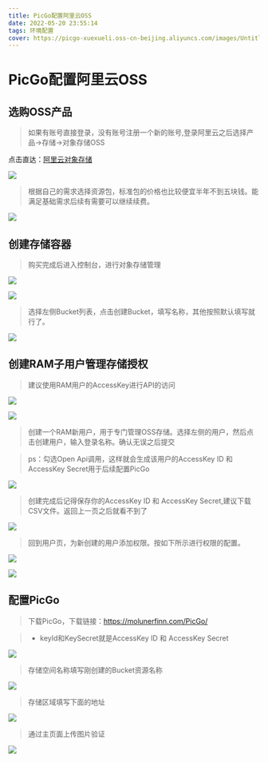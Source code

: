 ```yaml
---
title: PicGo配置阿里云OSS
date: 2022-05-20 23:55:14
tags: 环境配置
cover: https://picgo-xuexueli.oss-cn-beijing.aliyuncs.com/images/Untitled.png
---
```


# PicGo配置阿里云OSS

## 选购OSS产品

> 如果有账号直接登录，没有账号注册一个新的账号,登录阿里云之后选择产品→存储→对象存储OSS

点击直达：[阿里云对象存储](https://www.aliyun.com/product/oss?userCode=6if4uptj)

![](https://picgo-xuexueli.oss-cn-beijing.aliyuncs.com/images/Untitled.png)

> 根据自己的需求选择资源包，标准包的价格也比较便宜半年不到五块钱。能满足基础需求后续有需要可以继续续费。

![](https://picgo-xuexueli.oss-cn-beijing.aliyuncs.com/images/Untitled%201.png)

## 创建存储容器

> 购买完成后进入控制台，进行对象存储管理

![](https://picgo-xuexueli.oss-cn-beijing.aliyuncs.com/images/Untitled%202.png)

![](https://picgo-xuexueli.oss-cn-beijing.aliyuncs.com/images/Untitled%203.png)

> 选择左侧Bucket列表，点击创建Bucket，填写名称，其他按照默认填写就行了。

![](https://picgo-xuexueli.oss-cn-beijing.aliyuncs.com/images/Untitled%204.png)

## 创建RAM子用户管理存储授权

> 建议使用RAM用户的AccessKey进行API的访问

![](https://picgo-xuexueli.oss-cn-beijing.aliyuncs.com/images/Untitled%205.png)

![](https://picgo-xuexueli.oss-cn-beijing.aliyuncs.com/images/Untitled%206.png)

> 创建一个RAM新用户，用于专门管理OSS存储。选择左侧的用户，然后点击创建用户，输入登录名称。确认无误之后提交

> ps：勾选Open Api调用，这样就会生成该用户的AccessKey ID 和 AccessKey Secret用于后续配置PicGo

![](https://picgo-xuexueli.oss-cn-beijing.aliyuncs.com/images/Untitled%207.png)

> 创建完成后记得保存你的AccessKey ID 和 AccessKey Secret,建议下载CSV文件。返回上一页之后就看不到了

![](https://picgo-xuexueli.oss-cn-beijing.aliyuncs.com/images/Untitled%208.png)

> 回到用户页，为新创建的用户添加权限。按如下所示进行权限的配置。

![](https://picgo-xuexueli.oss-cn-beijing.aliyuncs.com/images/Untitled%209.png)

![](https://picgo-xuexueli.oss-cn-beijing.aliyuncs.com/images/Untitled%2010.png)

## 配置PicGo

> 下载PicGo，下载链接：https://molunerfinn.com/PicGo/

> - keyId和KeySecret就是AccessKey ID 和 AccessKey Secret

![](https://picgo-xuexueli.oss-cn-beijing.aliyuncs.com/images/Untitled%2011.png)

> 存储空间名称填写刚创建的Bucket资源名称

![](https://picgo-xuexueli.oss-cn-beijing.aliyuncs.com/images/Untitled%2012.png)

> 存储区域填写下面的地址

![](https://picgo-xuexueli.oss-cn-beijing.aliyuncs.com/images/Untitled%2013.png)

> 通过主页面上传图片验证

![](https://picgo-xuexueli.oss-cn-beijing.aliyuncs.com/images/Untitled%2014.png)

